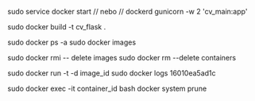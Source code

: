 sudo service docker start  // nebo // dockerd
gunicorn -w 2 'cv_main:app'


sudo docker build -t cv_flask .


sudo docker ps -a
sudo docker images

sudo docker rmi -- delete images
sudo docker rm --delete containers

sudo docker run -t -d image_id
sudo docker logs 16010ea5ad1c


sudo docker exec -it container_id bash
docker system prune